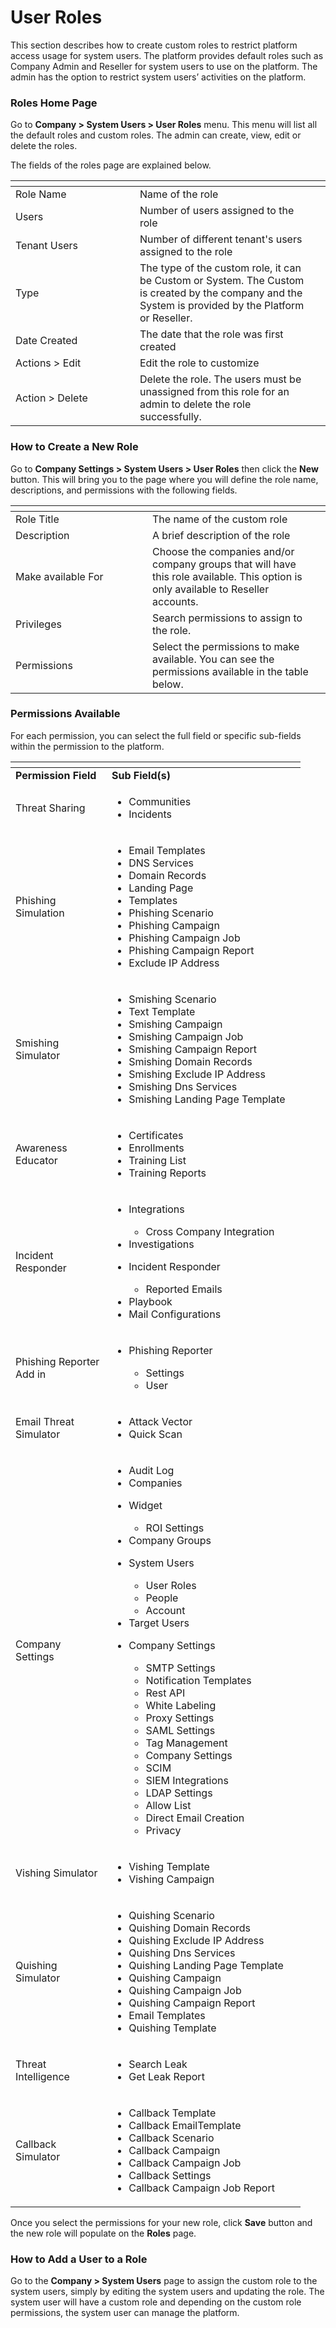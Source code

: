 # User Roles

This section describes how to create custom roles to restrict platform access usage for system users. The platform provides default roles such as Company Admin and Reseller for system users to use on the platform. The admin has the option to restrict system users’ activities on the platform.

### **Roles Home Page**

Go to **Company > System Users > User Roles** menu. This menu will list all the default roles and custom roles. The admin can create, view, edit or delete the roles.

The fields of the roles page are explained below.

<table><thead><tr><th width="183"></th><th></th><th data-hidden></th></tr></thead><tbody><tr><td>Role Name</td><td>Name of the role</td><td></td></tr><tr><td>Users</td><td>Number of users assigned to the role</td><td></td></tr><tr><td>Tenant Users</td><td>Number of different tenant's users assigned to the role</td><td></td></tr><tr><td>Type</td><td>The type of the custom role, it can be Custom or System. The Custom is created by the company and the System is provided by the Platform or Reseller.</td><td></td></tr><tr><td>Date Created</td><td>The date that the role was first created</td><td></td></tr><tr><td>Actions > Edit</td><td>Edit the role to customize</td><td></td></tr><tr><td>Action > Delete</td><td>Delete the role. The users must be unassigned from this role for an admin to delete the role successfully.</td><td></td></tr></tbody></table>

### **How to Create a New Role**

Go to **Company Settings > System Users > User Roles** then click the **New** button. This will bring you to the page where you will define the role name, descriptions, and permissions with the following fields.

<table data-header-hidden><thead><tr><th width="203"></th><th></th><th data-hidden></th></tr></thead><tbody><tr><td>Role Title</td><td>The name of the custom role</td><td></td></tr><tr><td>Description</td><td>A brief description of the role</td><td></td></tr><tr><td>Make available For</td><td>Choose the companies and/or company groups that will have this role available. This option is only available to Reseller accounts.</td><td></td></tr><tr><td>Privileges</td><td>Search permissions to assign to the role.</td><td></td></tr><tr><td>Permissions</td><td>Select the permissions to make available. You can see the permissions available in the table below.</td><td></td></tr></tbody></table>

### **Permissions Available**

For each permission, you can select the full field or specific sub-fields within the permission to the platform.

<table data-header-hidden><thead><tr><th width="138"></th><th></th><th data-hidden></th></tr></thead><tbody><tr><td><strong>Permission Field</strong></td><td><strong>Sub Field(s)</strong></td><td></td></tr><tr><td>Threat Sharing</td><td><ul><li>Communities</li><li>Incidents</li></ul></td><td></td></tr><tr><td>Phishing Simulation</td><td><ul><li>Email Templates </li><li>DNS Services </li><li>Domain Records </li><li>Landing Page </li><li>Templates </li><li>Phishing Scenario </li><li>Phishing Campaign </li><li>Phishing Campaign Job </li><li>Phishing Campaign Report </li><li>Exclude IP Address</li></ul></td><td></td></tr><tr><td>Smishing Simulator</td><td><ul><li>Smishing Scenario</li><li>Text Template</li><li>Smishing Campaign</li><li>Smishing Campaign Job</li><li>Smishing Campaign Report</li><li>Smishing Domain Records</li><li>Smishing Exclude IP Address</li><li>Smishing Dns Services</li><li>Smishing Landing Page Template</li></ul></td><td></td></tr><tr><td>Awareness Educator</td><td><p></p><ul><li>Certificates </li><li>Enrollments </li><li>Training List</li><li>Training Reports</li></ul></td><td></td></tr><tr><td>Incident Responder</td><td><ul><li><p>Integrations </p><ul><li>Cross Company Integration</li></ul></li><li>Investigations </li><li><p>Incident Responder </p><ul><li>Reported Emails </li></ul></li><li>Playbook </li><li>Mail Configurations</li></ul></td><td></td></tr><tr><td>Phishing Reporter Add in</td><td><ul><li><p>Phishing Reporter </p><ul><li>Settings </li><li>User</li></ul></li></ul></td><td></td></tr><tr><td>Email Threat Simulator</td><td><ul><li>Attack Vector</li><li>Quick Scan</li></ul></td><td></td></tr><tr><td>Company Settings</td><td><ul><li>Audit Log</li><li>Companies</li><li><p>Widget</p><ul><li>ROI Settings</li></ul></li><li>Company Groups</li><li><p>System Users</p><ul><li>User Roles</li><li>People </li><li>Account</li></ul></li><li> Target Users</li><li><p>Company Settings </p><ul><li>SMTP Settings</li><li>Notification Templates</li><li>Rest API</li><li>White Labeling</li><li>Proxy Settings</li><li>SAML Settings</li><li>Tag Management</li><li>Company Settings</li><li>SCIM</li><li>SIEM Integrations</li><li>LDAP Settings</li><li>Allow List</li><li>Direct Email Creation</li><li>Privacy</li></ul></li></ul></td><td></td></tr><tr><td>Vishing Simulator</td><td><ul><li>Vishing Template</li><li>Vishing Campaign</li></ul></td><td></td></tr><tr><td>Quishing Simulator</td><td><ul><li>Quishing Scenario</li><li>Quishing Domain Records</li><li>Quishing Exclude IP Address</li><li>Quishing Dns Services</li><li>Quishing Landing Page Template</li><li>Quishing Campaign</li><li>Quishing Campaign Job</li><li>Quishing Campaign Report</li><li>Email Templates</li><li>Quishing Template</li></ul></td><td></td></tr><tr><td>Threat Intelligence</td><td><ul><li>Search Leak</li><li>Get Leak Report</li></ul></td><td></td></tr><tr><td>Callback Simulator</td><td><ul><li>Callback Template</li><li>Callback EmailTemplate</li><li>Callback Scenario</li><li>Callback Campaign</li><li>Callback Campaign Job</li><li>Callback Settings</li><li>Callback Campaign Job Report</li></ul></td><td></td></tr></tbody></table>

Once you select the permissions for your new role, click **Save** button and the new role will populate on the **Roles** page.

### **How to Add a User to a Role**

Go to the **Company > System Users** page to assign the custom role to the system users, simply by editing the system users and updating the role. The system user will have a custom role and depending on the custom role permissions, the system user can manage the platform.

